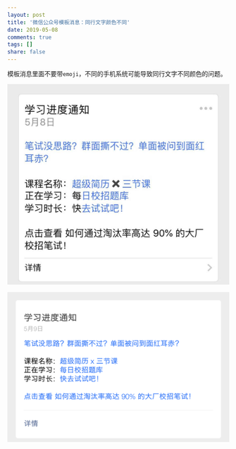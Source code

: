 ```yaml
---
layout: post
title: '微信公众号模板消息：同行文字颜色不同'
date: 2019-05-08
comments: true
tags: []
share: false
---
```

模板消息里面不要带`emoji`，不同的手机系统可能导致同行文字不同颜色的问题。

![](../assets/images/2019-05-09-微信模板消息同行文字颜色不同-02.jpeg)

![](../assets/images/2019-05-09-微信模板消息同行文字颜色不同-01.png)
